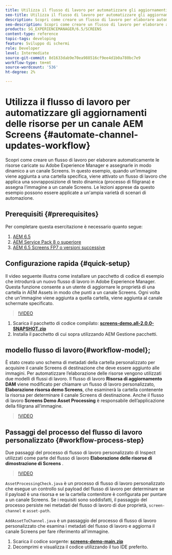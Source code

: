 ```yaml
---
title: Utilizza il flusso di lavoro per automatizzare gli aggiornamenti delle risorse per un canale AEM Screens
seo-title: Utilizza il flusso di lavoro per automatizzare gli aggiornamenti delle risorse per un canale AEM Screens
description: Scopri come creare un flusso di lavoro per elaborare automaticamente le risorse caricate su Adobe Experience Manager e assegnarle in modo dinamico a un canale Screens. In questo esempio, quando un’immagine viene aggiunta a una cartella specifica, viene attivato un flusso di lavoro che applica una filigrana dinamica e assegna l’immagine a un canale Screens. Le lezioni apprese da questo esempio possono essere applicate a un'ampia varietà di scenari di automazione.
seo-description: Scopri come creare un flusso di lavoro per elaborare automaticamente le risorse caricate su Adobe Experience Manager e assegnarle in modo dinamico a un canale Screens. In questo esempio, quando un’immagine viene aggiunta a una cartella specifica, viene attivato un flusso di lavoro che applica una filigrana dinamica e assegna l’immagine a un canale Screens. Le lezioni apprese da questo esempio possono essere applicate a un'ampia varietà di scenari di automazione.
products: SG_EXPERIENCEMANAGER/6.5/SCREENS
content-type: reference
topic-tags: developing
feature: Sviluppo di schermi
role: Developer
level: Intermediate
source-git-commit: 8d1633dab9e70ea988516cf9ee4d1b0a780bc7e9
workflow-type: tm+mt
source-wordcount: '536'
ht-degree: 2%

---
```



# Utilizza il flusso di lavoro per automatizzare gli aggiornamenti delle risorse per un canale AEM Screens {#automate-channel-updates-workflow}

Scopri come creare un flusso di lavoro per elaborare automaticamente le risorse caricate su Adobe Experience Manager e assegnarle in modo dinamico a un canale Screens. In questo esempio, quando un’immagine viene aggiunta a una cartella specifica, viene attivato un flusso di lavoro che applica una sovrapposizione di testo dinamica (processo di filigrana) e assegna l’immagine a un canale Screens. Le lezioni apprese da questo esempio possono essere applicate a un&#39;ampia varietà di scenari di automazione.

## Prerequisiti {#prerequisites}

Per completare questa esercitazione è necessario quanto segue:

1. [AEM 6.5](https://experienceleague.adobe.com/docs/experience-manager-65.html?lang=it)
1. [AEM Service Pack 8 o superiore](https://experienceleague.adobe.com/docs/experience-manager-65/release-notes/service-pack/sp-release-notes.html?lang=it)
1. [AEM 6.5 Screens FP7 o versioni successive](https://experienceleague.adobe.com/docs/experience-manager-screens/user-guide/release-notes/release-notes-fp-202103.html)

## Configurazione rapida {#quick-setup}

Il video seguente illustra come installare un pacchetto di codice di esempio che introdurrà un nuovo flusso di lavoro in Adobe Experience Manager. Questa funzione consente a un utente di aggiornare le proprietà di una cartella in AEM Assets in modo che punti a un canale Screens. Ogni volta che un&#39;immagine viene aggiunta a quella cartella, viene aggiunta al canale schermate specificato.

>[!VIDEO](https://video.tv.adobe.com/v/333174/?quality=12&learn=on)

1. Scarica il pacchetto di codice compilato: **[screens-demo.all-2.0.0-SNAPSHOT.zip](./assets/screens-demo.all-2.0.0-SNAPSHOT.zip)**
1. Installa il pacchetto di cui sopra utilizzando AEM Gestione pacchetti.

## modello flusso di lavoro{#workflow-model};

È stato creato uno schema di metadati della cartella personalizzato per acquisire il canale Screens di destinazione che deve essere aggiunto alle immagini. Per automatizzare l’elaborazione delle risorse vengono utilizzati due modelli di flussi di lavoro. Il flusso di lavoro **Risorsa di aggiornamento DAM** viene modificato per chiamare un flusso di lavoro personalizzato, **Elaborazione risorsa demo Screens**, che esaminerà la cartella contenente la risorsa per determinare il canale Screens di destinazione. Anche il flusso di lavoro **Screens Demo Asset Processing** è responsabile dell’applicazione della filigrana all’immagine.

>[!VIDEO](https://video.tv.adobe.com/v/333175/?quality=12&learn=on)

## Passaggi del processo del flusso di lavoro personalizzato {#workflow-process-step}

Due passaggi del processo di flusso di lavoro personalizzato di Inspect utilizzati come parte del flusso di lavoro **Elaborazione delle risorse di dimostrazione di Screens** .

>[!VIDEO](https://video.tv.adobe.com/v/333179/?quality=12&learn=on)

`AssetProcessingCheck.java` è un processo di flusso di lavoro personalizzato che esegue un controllo sul payload del flusso di lavoro per determinare se il payload è una risorsa e se la cartella contenitore è configurata per puntare a un canale Screens. Se i requisiti sono soddisfatti, il passaggio del processo persiste nei metadati del flusso di lavoro di due proprietà, `screen-channel` e `asset-path`.

`AddAssetToChannel.java` è un passaggio del processo di flusso di lavoro personalizzato che esamina i metadati del flusso di lavoro e aggiorna il canale Screens per fare riferimento all&#39;immagine.

1. Scarica il codice sorgente: **[screens-demo-main.zip](./assets/screens-demo-main.zip)**
1. Decomprimi e visualizza il codice utilizzando il tuo IDE preferito.
